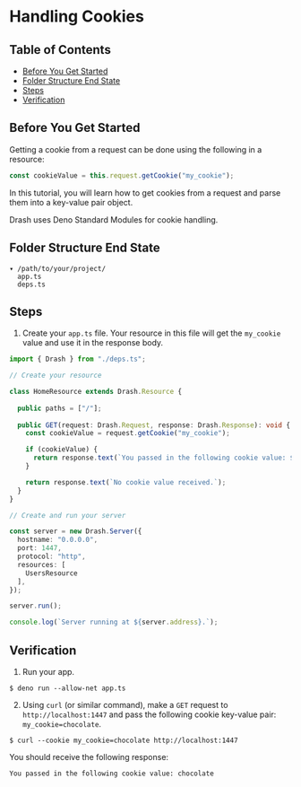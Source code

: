 # Handling Cookies

## Table of Contents

* [Before You Get Started](#before-you-get-started)
* [Folder Structure End State](#folder-structure-end-state)
* [Steps](#steps)
* [Verification](#verification)

## Before You Get Started

Getting a cookie from a request can be done using the following in a resource:

```typescript
const cookieValue = this.request.getCookie("my_cookie");
```

In this tutorial, you will learn how to get cookies from a request and parse them into a key-value pair object.

Drash uses Deno Standard Modules for cookie handling.

## Folder Structure End State

```text
▾ /path/to/your/project/
  app.ts
  deps.ts
```

## Steps

1. Create your `app.ts` file. Your resource in this file will get the `my_cookie` value and use it in the response body.

  ```typescript
  import { Drash } from "./deps.ts";

  // Create your resource

  class HomeResource extends Drash.Resource {
   
    public paths = ["/"];
   
    public GET(request: Drash.Request, response: Drash.Response): void {
      const cookieValue = request.getCookie("my_cookie");

      if (cookieValue) {
        return response.text(`You passed in the following cookie value: ${cookieValue}`);
      }

      return response.text(`No cookie value received.`);
    }
  }

  // Create and run your server

  const server = new Drash.Server({
    hostname: "0.0.0.0",
    port: 1447,
    protocol: "http",
    resources: [
      UsersResource
    ],
  });

  server.run();

  console.log(`Server running at ${server.address}.`);
  ```

## Verification

1. Run your app.

  ```shell
  $ deno run --allow-net app.ts
  ```

2. Using `curl` (or similar command), make a `GET` request to `http://localhost:1447` and pass the following cookie key-value pair: `my_cookie=chocolate`.

  ```shell
  $ curl --cookie my_cookie=chocolate http://localhost:1447
  ```

  You should receive the following response:

  ```text
  You passed in the following cookie value: chocolate
  ```